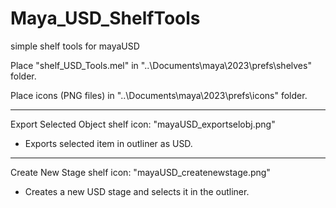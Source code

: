 # Maya_USD_ShelfTools
 simple shelf tools for mayaUSD

Place "shelf_USD_Tools.mel" in "..\Documents\maya\2023\prefs\shelves" folder.

Place icons (PNG files) in "..\Documents\maya\2023\prefs\icons" folder.

---------------------------------------
Export Selected Object
shelf icon: "mayaUSD_exportselobj.png"

- Exports selected item in outliner as USD.

---------------------------------------
Create New Stage
shelf icon: "mayaUSD_createnewstage.png"

- Creates a new USD stage and selects it in the outliner.